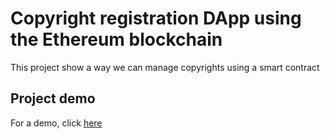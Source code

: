 # Copyright registration DApp using the Ethereum blockchain

This project show a way we can manage copyrights using a smart contract

## Project demo

For a demo, click [here](frontend/index.html)